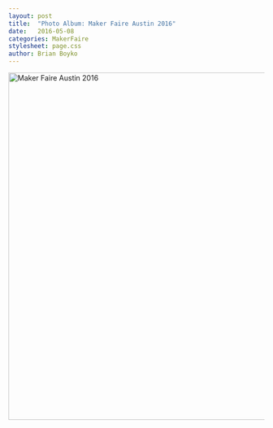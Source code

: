 ```yaml
---
layout: post
title:  "Photo Album: Maker Faire Austin 2016"
date:   2016-05-08
categories: MakerFaire
stylesheet: page.css
author: Brian Boyko
---
```


<a data-flickr-embed="true" data-header="true" data-footer="true"  href="https://www.flickr.com/photos/24985865@N00/albums/72157667461382450" title="Maker Faire Austin 2016"><img src="https://farm8.staticflickr.com/7051/26614617580_133f62ba85_b.jpg" width="1024" height="683" alt="Maker Faire Austin 2016"></a><script async src="//embedr.flickr.com/assets/client-code.js" charset="utf-8"></script>
